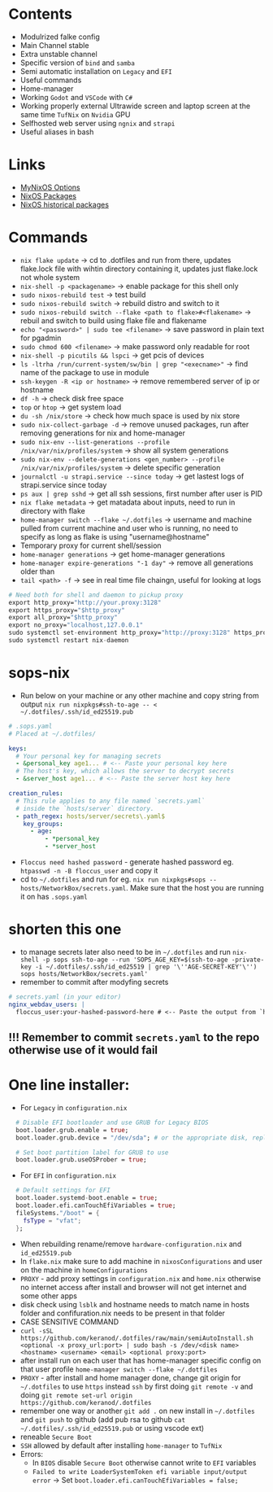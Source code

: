 # Contents

- Modulrized falke config
- Main Channel stable
- Extra unstable channel
- Specific version of `bind` and `samba`
- Semi automatic installation on `Legacy` and `EFI`
- Useful commands
- Home-manager
- Working `Godot` and `VSCode` with `C#`
- Working properly external Ultrawide screen and laptop screen at the same time `TufNix` on `Nvidia` GPU
- Selfhosted web server using `ngnix` and `strapi`
- Useful aliases in bash

# Links

- [MyNixOS Options](https://mynixos.com)
- [NixOS Packages](https://search.nixos.org/packages)
- [NixOS historical packages](https://www.nixhub.io/)

# Commands

- `nix flake update` -> cd to .dotfiles and run from there, updates flake.lock file with wihtin directory containing it, updates just flake.lock not whole system
- `nix-shell -p <packagename>` -> enable package for this shell only
- `sudo nixos-rebuild test` -> test build
- `sudo nixos-rebuild switch` -> rebuild distro and switch to it
- `sudo nixos-rebuild switch --flake <path to flake>#<flakename>` -> rebuil and switch to build using flake file and flakename
- `echo "<password>" | sudo tee <filename>` -> save password in plain text for pgadmin
- `sudo chmod 600 <filename>` -> make password only readable for root
- `nix-shell -p picutils && lspci` -> get pcis of devices
- `ls -ltrha /run/current-system/sw/bin | grep "<execname>"` -> find name of the package to use in module
- `ssh-keygen -R <ip or hostname>` -> remove remembered server of ip or hostname
- `df -h` -> check disk free space
- `top` or `htop` -> get system load
- `du -sh /nix/store` -> check how much space is used by nix store
- `sudo nix-collect-garbage -d` -> remove unused packages, run after removing generations for nix and home-manager
- `sudo nix-env --list-generations --profile /nix/var/nix/profiles/system` -> show all system generations
- `sudo nix-env --delete-generations <gen_number> --profile /nix/var/nix/profiles/system` -> delete specific generation
- `journalctl -u strapi.service --since today` -> get lastest logs of strapi.service since today
- `ps aux | grep sshd` -> get all ssh sessions, first number after user is PID
- `nix flake metadata` -> get matadata about inputs, need to run in directory with flake
- `home-manager switch --flake ~/.dotfiles` -> username and machine pulled from current machine and user who is running, no need to specify as long as flake is using "username@hostname"
- Temporary proxy for current shell/session
- `home-manager generations` -> get home-manager generations
- `home-manager expire-generations "-1 day"` -> remove all generations older than
- `tail <path> -f` -> see in real time file chaingn, useful for looking at logs

```nix
# Need both for shell and daemon to pickup proxy
export http_proxy="http://your.proxy:3128"
export https_proxy="$http_proxy"
export all_proxy="$http_proxy"
export no_proxy="localhost,127.0.0.1"
sudo systemctl set-environment http_proxy="http://proxy:3128" https_proxy="http://proxy:3128"
sudo systemctl restart nix-daemon
```

# sops-nix

- Run below on your machine or any other machine and copy string from output
  `nix run nixpkgs#ssh-to-age -- < ~/.dotfiles/.ssh/id_ed25519.pub`

```yaml
# .sops.yaml
# Placed at ~/.dotfiles/

keys:
  # Your personal key for managing secrets
  - &personal_key age1... # <-- Paste your personal key here
  # The host's key, which allows the server to decrypt secrets
  - &server_host age1... # <-- Paste the server host key here

creation_rules:
  # This rule applies to any file named `secrets.yaml`
  # inside the `hosts/server` directory.
  - path_regex: hosts/server/secrets\.yaml$
    key_groups:
      - age:
          - *personal_key
          - *server_host
```

- `Floccus need hashed password` - generate hashed password eg. `htpasswd -n -B floccus_user` and copy it
- cd to `~/.dotfiles` and run for eg. `nix run nixpkgs#sops -- hosts/NetworkBox/secrets.yaml`. Make sure that the host you are running it on has `.sops.yaml`

# shorten this one

- to manage secrets later also need to be in `~/.dotfiles` and run `nix-shell -p sops ssh-to-age --run 'SOPS_AGE_KEY=$(ssh-to-age -private-key -i ~/.dotfiles/.ssh/id_ed25519 | grep '\''AGE-SECRET-KEY'\'') sops hosts/NetworkBox/secrets.yaml'`
- remember to commit after modyfing secrets

```yaml
# secrets.yaml (in your editor)
nginx_webdav_users: |
  floccus_user:your-hashed-password-here # <-- Paste the output from `htpasswd` here
```

## !!! Remember to commit `secrets.yaml` to the repo otherwise use of it would fail

# One line installer:

- For `Legacy` in `configuration.nix`

```nix
  # Disable EFI bootloader and use GRUB for Legacy BIOS
  boot.loader.grub.enable = true;
  boot.loader.grub.device = "/dev/sda"; # or the appropriate disk, replace /dev/sda with your disk name

  # Set boot partition label for GRUB to use
  boot.loader.grub.useOSProber = true;
```

- For `EFI` in `configuration.nix`

```nix
  # Default settings for EFI
  boot.loader.systemd-boot.enable = true;
  boot.loader.efi.canTouchEfiVariables = true;
  fileSystems."/boot" = {
    fsType = "vfat";
  };
```

- When rebuilding rename/remove `hardware-configuration.nix` and `id_ed25519.pub`
- In `flake.nix` make sure to add machine in `nixosConfigurations` and user on the machine in `homeConfigurations`
- `PROXY` - add proxy settings in `configuration.nix` and `home.nix` otherwise no internet access after install and browser will not get internet and some other apps
- disk check using `lsblk` and hostname needs to match name in hosts folder and confifuration.nix needs to be present in that folder
- CASE SENSITIVE COMMAND
- `curl -sSL https://github.com/keranod/.dotfiles/raw/main/semiAutoInstall.sh <optional -x proxy_url:port> | sudo bash -s /dev/<disk name> <hostname> <username> <email> <optional proxy:port>`
- after install run on each user that has home-manager specific config on that user profile `home-manager switch --flake ~/.dotfiles`
- `PROXY` - after install and home manager done, change git origin for `~/.dotfiles` to use `https` instead `ssh` by first doing `git remote -v` and doing `git remote set-url origin https://github.com/keranod/.dotfiles`
- remember one way or another `git add .` on new install in `~/.dotfiles` and `git push` to github (add pub rsa to github `cat ~/.dotfiles/.ssh/id_ed25519.pub` or using vscode ext)
- reneable `Secure Boot`
- `SSH` allowed by default after installing `home-manager` to `TufNix`
- Errors:
  - In `BIOS` disable `Secure Boot` otherwise cannot write to `EFI` variables
  - `Failed to write LoaderSystemToken efi variable input/output error` -> Set `boot.loader.efi.canTouchEfiVariables = false;`
